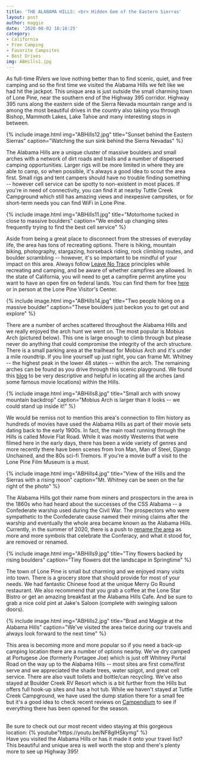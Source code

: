 ```yaml
---
title: 'THE ALABAMA HILLS: <br> Hidden Gem of the Eastern Sierras'
layout: post
author: maggie
date: '2020-08-02 16:16:25'
category:
- California
- Free Camping
- Favorite Campsites
- Best Drives
img: ABHills1.jpg
---
```


As full-time RVers we love nothing better than to find scenic, quiet, and free camping and so the first time we visited the Alabama Hills we felt like we had hit the jackpot. This unique area is just outside the small charming town of Lone Pine, near the southern end of the Highway 395 corridor. Highway 395 runs along the eastern side of the Sierra Nevada mountain range and is among the most beautiful drives in the country also taking you through Bishop, Mammoth Lakes, Lake Tahoe and many interesting stops in between.

{% include image.html img="ABHills12.jpg" title="Sunset behind the Eastern Sierras" caption="Watching the sun sink behind the Sierra Nevadas" %}

The Alabama Hills are a unique cluster of massive boulders and small arches with a network of dirt roads and trails and a number of dispersed camping opportunities. Larger rigs will be more limited in where they are able to camp, so when possible, it's always a good idea to scout the area first. Small rigs and tent campers should have no trouble finding something -- however cell service can be spotty to non-existent in most places. If you're in need of connectivity, you can find it at nearby Tuttle Creek Campground which still has amazing views and inexpesive campsites, or for short-term needs you can find WiFi in Lone Pine.

{% include image.html img="ABHills11.jpg" title="Motorhome tucked in close to massive boulders" caption="We ended up changing sites frequently trying to find the best cell service" %}

Aside from being a great place to disconnect from the stresses of everyday life, the area has tons of recreating options. There is hiking, mountain biking, photography, stargazing, horseback riding, rock climbing routes, and boulder scrambling -- however, it's so important to be mindful of your impact on this area. Always follow [Leave No Trace](https://lnt.org/why/7-principles/) principles while recreating and camping, and be aware of whether campfires are allowed. In the state of California, you will need to get a campfire permit anytime you want to have an open fire on federal lands. You can find them for free [here]((https://www.readyforwildfire.org/permits/campfire-permit/)) or in person at the Lone Pine Visitor's Center.

{% include image.html img="ABHills14.jpg" title="Two people hiking on a massive boulder" caption="These boulders just beckon you to get out and explore" %}

There are a number of arches scattered throughout the Alabama Hills and we really enjoyed the arch hunt we went on. The most popular is Mobius Arch (pictured below). This one is large enough to climb through but please never do anything that could compromise the integrity of the arch structure. There is a small parking area at the trailhead for Mobius Arch and it's under a mile roundtrip. If you line yourself up just right, you can frame Mt. Whitney -- the highest peak in the lower 48 states -- within the arch. The remaining arches can be found as you drive through this scenic playground.  We found this [blog](https://californiathroughmylens.com/alabama-hills-arches-movie-locations-photography) to be very descriptive and helpful in locating all the arches (and some famous movie locations) within the Hills.

{% include image.html img="ABHills8.jpg" title="Small arch with snowy mountain backdrop" caption="Mobius Arch is larger than it looks -- we could stand up inside it!" %}

We would be remiss not to mention this area's connection to film history as hundreds of movies have used the Alabama Hills as part of their movie sets dating back to the early 1900s. In fact, the main road running through the Hills is called Movie Flat Road. While it was mostly Westerns that were filmed here in the early days, there has been a wide variety of genres and more recently there have been scenes from Iron Man, Man of Steel, Django Unchained, and the 80s sci-fi Tremors. If you're a movie buff a visit to the Lone Pine Film Museum is a must.

{% include image.html img="ABHills4.jpg" title="View of the Hills and the Sierras with a rising moon" caption="Mt. Whitney can be seen on the far right of the photo" %}

The Alabama Hills got their name from miners and prospectors in the area in the 1860s who had heard about the successes of the CSS Alabama -- a Confederate warship used during the Civil War. The prospectors who were sympathetic to the Confederate cause named their mining claims after the warship and eventually the whole area became known as the Alabama Hills. Currently, in the summer of 2020, there is a push to [rename the area](https://www.latimes.com/environment/story/2020-06-25/a-confederate-warship-haunts-californias-alabama-hills-national-scenic-area) as more and more symbols that celebrate the Conferacy, and what it stood for, are removed or renamed.

{% include image.html img="ABHills9.jpg" title="Tiny flowers backed by rising boulders" caption="Tiny flowers dot the landscape in Springtime" %}

The town of Lone Pine is small but charming and we enjoyed many visits into town. There is a grocery store that should provide for most of your needs. We had fantastic Chinese food at the unique Merry Go Round restaurant. We also recommend that you grab a coffee at the Lone Star Bistro or get an amazing breakfast at the Alabama Hills Cafe. And be sure to grab a nice cold pint at Jake's Saloon (complete with swinging saloon doors).

{% include image.html img="ABHills2.jpg" title="Brad and Maggie at the Alabama Hills" caption="We've visited the area twice during our travels and always look forward to the next time" %}

This area is becoming more and more popular so if you need a back-up camping location there are a number of options nearby. We've dry camped at Portugese Joe (formerly Portagee Joe) which is just off Whitney Portal Road on the way up to the Alabama Hills -- most sites are first come/first serve and we appreciated the shade trees, water spigot, and great cell service. There are also vault toilets and bottle/can recycling. We've also stayed at Boulder Creek RV Resort which is a bit further from the Hills but offers full hook-up sites and has a hot tub. While we haven't stayed at Tuttle Creek Campground, we have used the dump station there for a small fee but it's a good idea to check recent reviews on [Campendium](https://www.campendium.com/tuttle-creek-campground) to see if everything there has been opened for the season.

<br/>
Be sure to check out our most recent video staying at this gorgeous location:
{% youtube"https://youtu.be/NF8gIHSkymg" %}


<br/>
Have you visited the Alabama Hills or has it made it onto your travel list? This beautiful and unique area is well worth the stop and there's plenty more to see up Highway 395!